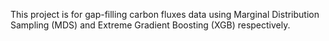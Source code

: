 This project is for gap-filling carbon fluxes data using Marginal Distribution Sampling (MDS) and Extreme Gradient Boosting (XGB) respectively. 
